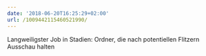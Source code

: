 ```yaml
---
date: '2018-06-20T16:25:29+02:00'
url: /1009442115460521990/
---
```

Langweiligster Job in Stadien: Ordner, die nach potentiellen Flitzern Ausschau halten
